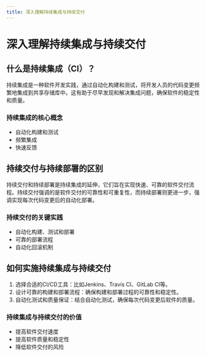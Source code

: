 ```yaml
---
title: 深入理解持续集成与持续交付
---
```


# 深入理解持续集成与持续交付

## 什么是持续集成（CI）？

持续集成是一种软件开发实践，通过自动化构建和测试，将开发人员的代码变更频繁地集成到共享存储库中。这有助于尽早发现和解决集成问题，确保软件的稳定性和质量。

### 持续集成的核心概念

- 自动化构建和测试
- 频繁集成
- 快速反馈

## 持续交付与持续部署的区别

持续交付和持续部署是持续集成的延伸，它们旨在实现快速、可靠的软件交付流程。持续交付强调的是软件交付的可靠性和可重复性，而持续部署则更进一步，强调实现每次代码变更后的自动化部署。

### 持续交付的关键实践

- 自动化构建、测试和部署
- 可靠的部署流程
- 自动化回滚机制

## 如何实施持续集成与持续交付

1. 选择合适的CI/CD工具：比如Jenkins、Travis CI、GitLab CI等。
2. 设计可靠的构建和部署流程：确保构建和部署过程的可靠性和稳定性。
3. 自动化测试和质量保证：结合自动化测试，确保每次代码变更后软件的质量。

### 持续集成与持续交付的价值

- 提高软件交付速度
- 提高软件质量和稳定性
- 降低软件交付的风险
